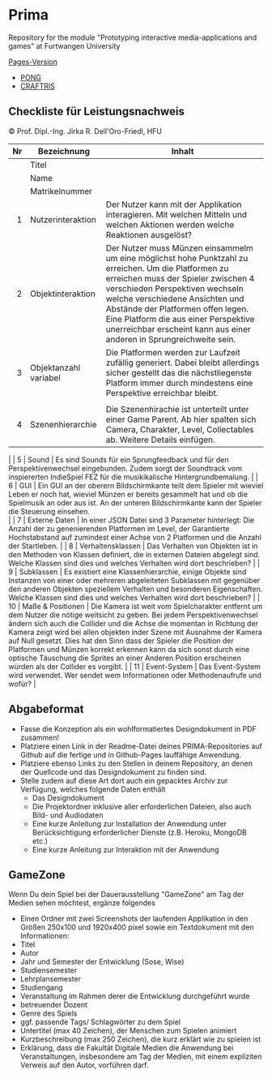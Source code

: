 # Prima
Repository for the module "Prototyping interactive media-applications and games" at Furtwangen University

[Pages-Version](https://jirkadelloro.github.io/Prima/)

- [PONG](https://jirkadelloro.github.io/Prima/L06_PongFinal/Main.html)
- [CRAFTRIS](https://jirkadelloro.github.io/Prima/L13_Craftris)


## Checkliste für Leistungsnachweis
© Prof. Dipl.-Ing. Jirka R. Dell'Oro-Friedl, HFU

| Nr | Bezeichnung           | Inhalt                                                                                                                                                                                                                                                                         |
|---:|-----------------------|--------------------------------------------------------------------------------------------------------------------------------------------------------------------------------------------------------------------------------------------------------------------------------|
|    | Titel                 |
|    | Name                  |
|    | Matrikelnummer        |
|  1 | Nutzerinteraktion     | Der Nutzer kann mit der Applikation interagieren. Mit welchen Mitteln und welchen Aktionen werden welche Reaktionen ausgelöst? |
|  2 | Objektinteraktion     | Der Nutzer muss Münzen einsammelm um eine möglichst hohe Punktzahl zu erreichen. Um die Platformen zu erreichen muss der Spieler zwischen 4 verschieden Perspektiven wechseln welche verschiedene Ansichten und Abstände der Platformen offen legen. Eine Platform die aus einer Perspektive unerreichbar erscheint kann aus einer anderen in Sprungreichweite sein.       |
|  3 | Objektanzahl variabel | Die Platformen werden zur Laufzeit zufällig generiert. Dabei bleibt allerdings sicher gestellt das die nächstliegenste Platform immer durch mindestens eine Perspektive erreichbar bleibt. 
                             |
|  4 | Szenenhierarchie      | Die Szenenhirachie ist unterteilt unter einer Game Parent. Ab hier spalten sich Camera, Charakter, Level, Collectables ab. Weitere Details einfügen. 
|
|  5 | Sound                 | Es sind Sounds für ein Sprungfeedback und für den Perspektivenwechsel eingebunden. Zudem sorgt der Soundtrack vom inspiererten IndieSpiel FEZ für die musikikalische Hintergrundbemalung. 
|
|  6 | GUI                   | Ein GUI an der oberern Bildschirmkante teilt dem Spieler mit wieviel Leben er noch hat, wieviel Münzen er bereits gesammelt hat und ob die Spielmusik an oder aus ist. An der unteren Bildschirmkante kann der Spieler die Steuerung einsehen.  
|
|  7 | Externe Daten         | In einer JSON Datei sind 3 Parameter hinterlegt: Die Anzahl der zu genenierenden Platformen im Level, der Garantierte Hochstabstand auf zumindest einer Achse von 2 Platformen und die Anzahl der Startleben. 
|
|  8 | Verhaltensklassen     | Das Verhalten von Objekten ist in den Methoden von Klassen definiert, die in externen Dateien abgelegt sind. Welche Klassen sind dies und welches Verhalten wird dort beschrieben? 
|
|  9 | Subklassen            | Es existiert eine Klassenhierarchie, einige Objekte sind Instanzen von einer oder mehreren abgeleiteten Subklassen mit gegenüber den anderen Objekten speziellem Verhalten und besonderen Eigenschaften. Welche Klassen sind dies und welches Verhalten wird dort beschrieben? 
|
| 10 | Maße & Positionen     | Die Kamera ist weit vom Spielcharakter entfernt um dem Nutzer die nötige weitsicht zu geben. Bei jedem Perspektivenwechsel ändern sich auch die Collider und die Achse die momentan in Richtung der Kamera zeigt wird bei allen objekten inder Szene mit Ausnahme der Kamera auf Null gesetzt. Dies hat den Sinn dass der Spieler die Position der Platformen und Münzen korrekt erkennen kann da sich sonst durch eine optische Täuschung die Sprites an einer Anderen Position erscheinen würden als der Collider es vorgibt. |
| 11 | Event-System          | Das Event-System wird verwendet. Wer sendet wem Informationen oder Methodenaufrufe und wofür? 
|

## Abgabeformat
* Fasse die Konzeption als ein wohlformatiertes Designdokument in PDF zusammen!
* Platziere einen Link in der Readme-Datei deines PRIMA-Repositories auf Github auf die fertige und in Github-Pages lauffähige Anwendung.
* Platziere ebenso Links zu den Stellen in deinem Repository, an denen der Quellcode und das Designdokument zu finden sind.
* Stelle zudem auf diese Art dort auch ein gepacktes Archiv zur Verfügung, welches folgende Daten enthält
  * Das Designdokument 
  * Die Projektordner inklusive aller erforderlichen Dateien, also auch Bild- und Audiodaten
  * Eine kurze Anleitung zur Installation der Anwendung unter Berücksichtigung erforderlicher Dienste (z.B. Heroku, MongoDB etc.) 
  * Eine kurze Anleitung zur Interaktion mit der Anwendung

## GameZone
Wenn Du dein Spiel bei der Dauerausstellung "GameZone" am Tag der Medien sehen möchtest, ergänze folgendes  
* Einen Ordner mit zwei Screenshots der laufenden Applikation in den Größen 250x100 und 1920x400 pixel sowie ein Textdokument mit den Informationen:
* Titel
* Autor
* Jahr und Semester der Entwicklung (Sose, Wise)
* Studiensemester
* Lehrplansemester
* Studiengang
* Veranstaltung im Rahmen derer die Entwicklung durchgeführt wurde
* betreuender Dozent
* Genre des Spiels
* ggf. passende Tags/ Schlagwörter zu dem Spiel
* Untertitel (max 40 Zeichen), der Menschen zum Spielen animiert
* Kurzbeschreibung (max 250 Zeichen), die kurz erklärt wie zu spielen ist
* Erklärung, dass die Fakultät Digitale Medien die Anwendung bei Veranstaltungen, insbesondere am Tag der Medien, mit einem expliziten Verweis auf den Autor, vorführen darf.
